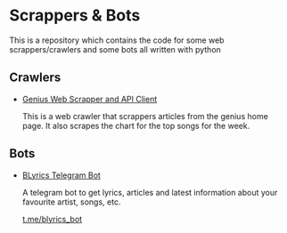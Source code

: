 
# Scrappers & Bots
This is a repository which contains the code for some web scrappers/crawlers 
and some bots all written with python

## Crawlers
- [Genius Web Scrapper and API Client](lyrically/crawler)

  This is a web crawler that scrappers articles from the genius home page. It also
scrapes the chart for the top songs for the week.

## Bots
- [BLyrics Telegram Bot](lyrically/bot)

  A telegram bot to get lyrics, articles and latest information about your favourite artist, songs, etc.

  [t.me/blyrics_bot](https://t.me/blyrics_bot)

